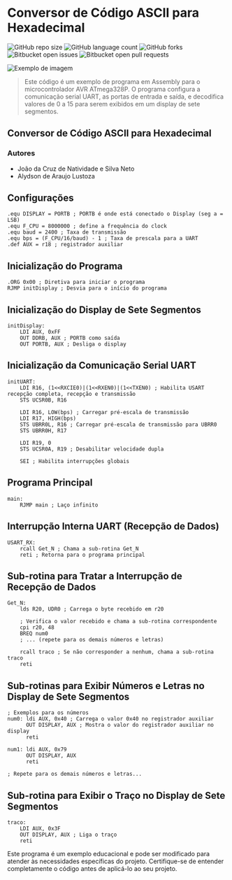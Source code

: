 # Conversor de Código ASCII para Hexadecimal

![GitHub repo size](https://img.shields.io/github/repo-size/seuusuario/seuprojeto?style=for-the-badge)
![GitHub language count](https://img.shields.io/github/languages/count/seuusuario/seuprojeto?style=for-the-badge)
![GitHub forks](https://img.shields.io/github/forks/seuusuario/seuprojeto?style=for-the-badge)
![Bitbucket open issues](https://img.shields.io/bitbucket/issues/seuusuario/seuprojeto?style=for-the-badge)
![Bitbucket open pull requests](https://img.shields.io/bitbucket/pr-raw/seuusuario/seuprojeto?style=for-the-badge)

<img src="imagem.png" alt="Exemplo de imagem">

> Este código é um exemplo de programa em Assembly para o microcontrolador AVR ATmega328P. O programa configura a comunicação serial UART, as portas de entrada e saída, e decodifica valores de 0 a 15 para serem exibidos em um display de sete segmentos.

## Conversor de Código ASCII para Hexadecimal

### Autores

- João da Cruz de Natividade e Silva Neto
- Alydson de Araujo Lustoza

## Configurações

```assembly
.equ DISPLAY = PORTB ; PORTB é onde está conectado o Display (seg a = LSB)
.equ F_CPU = 8000000 ; define a frequência do clock
.equ baud = 2400 ; Taxa de transmissão
.equ bps = (F_CPU/16/baud) - 1 ; Taxa de prescala para a UART
.def AUX = r18 ; registrador auxiliar
```

## Inicialização do Programa

```assembly
.ORG 0x00 ; Diretiva para iniciar o programa
RJMP initDisplay ; Desvia para o início do programa
```

## Inicialização do Display de Sete Segmentos

```assembly
initDisplay:
    LDI AUX, 0xFF
    OUT DDRB, AUX ; PORTB como saída
    OUT PORTB, AUX ; Desliga o display
```

## Inicialização da Comunicação Serial UART

```assembly
initUART:
    LDI R16, (1<<RXCIE0)|(1<<RXEN0)|(1<<TXEN0) ; Habilita USART recepção completa, recepção e transmissão
    STS UCSR0B, R16

    LDI R16, LOW(bps) ; Carregar pré-escala de transmissão
    LDI R17, HIGH(bps)
    STS UBRR0L, R16 ; Carregar pré-escala de transmissão para UBRR0
    STS UBRR0H, R17

    LDI R19, 0
    STS UCSR0A, R19 ; Desabilitar velocidade dupla

    SEI ; Habilita interrupções globais
```

## Programa Principal

```assembly
main:
    RJMP main ; Laço infinito
```

## Interrupção Interna UART (Recepção de Dados)

```assembly
USART_RX:
    rcall Get_N ; Chama a sub-rotina Get_N
    reti ; Retorna para o programa principal
```

## Sub-rotina para Tratar a Interrupção de Recepção de Dados

```assembly
Get_N:
    lds R20, UDR0 ; Carrega o byte recebido em r20

    ; Verifica o valor recebido e chama a sub-rotina correspondente
    cpi r20, 48
    BREQ num0
    ; ... (repete para os demais números e letras)

    rcall traco ; Se não corresponder a nenhum, chama a sub-rotina traco
    reti
```

## Sub-rotinas para Exibir Números e Letras no Display de Sete Segmentos

```assembly
; Exemplos para os números
num0: ldi AUX, 0x40 ; Carrega o valor 0x40 no registrador auxiliar
      OUT DISPLAY, AUX ; Mostra o valor do registrador auxiliar no display
      reti

num1: ldi AUX, 0x79
      OUT DISPLAY, AUX
      reti

; Repete para os demais números e letras...
```

## Sub-rotina para Exibir o Traço no Display de Sete Segmentos

```assembly
traco:
    LDI AUX, 0x3F
    OUT DISPLAY, AUX ; Liga o traço
    reti
```

Este programa é um exemplo educacional e pode ser modificado para atender às necessidades específicas do projeto. Certifique-se de entender completamente o código antes de aplicá-lo ao seu projeto.
